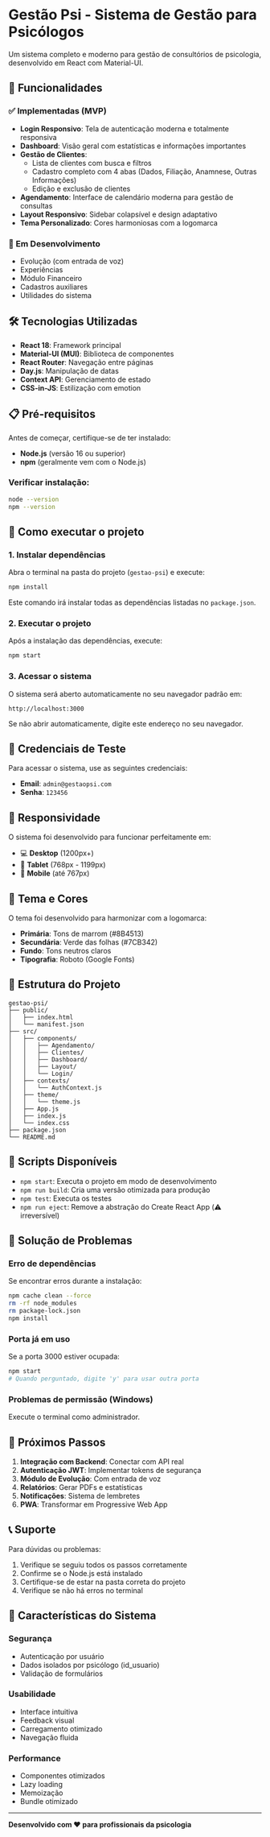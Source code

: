 # Gestão Psi - Sistema de Gestão para Psicólogos

Um sistema completo e moderno para gestão de consultórios de psicologia, desenvolvido em React com Material-UI.

## 🚀 Funcionalidades

### ✅ Implementadas (MVP)
- **Login Responsivo**: Tela de autenticação moderna e totalmente responsiva
- **Dashboard**: Visão geral com estatísticas e informações importantes
- **Gestão de Clientes**: 
  - Lista de clientes com busca e filtros
  - Cadastro completo com 4 abas (Dados, Filiação, Anamnese, Outras Informações)
  - Edição e exclusão de clientes
- **Agendamento**: Interface de calendário moderna para gestão de consultas
- **Layout Responsivo**: Sidebar colapsível e design adaptativo
- **Tema Personalizado**: Cores harmoniosas com a logomarca

### 🔄 Em Desenvolvimento
- Evolução (com entrada de voz)
- Experiências
- Módulo Financeiro
- Cadastros auxiliares
- Utilidades do sistema

## 🛠️ Tecnologias Utilizadas

- **React 18**: Framework principal
- **Material-UI (MUI)**: Biblioteca de componentes
- **React Router**: Navegação entre páginas
- **Day.js**: Manipulação de datas
- **Context API**: Gerenciamento de estado
- **CSS-in-JS**: Estilização com emotion

## 📋 Pré-requisitos

Antes de começar, certifique-se de ter instalado:

- **Node.js** (versão 16 ou superior)
- **npm** (geralmente vem com o Node.js)

### Verificar instalação:
```bash
node --version
npm --version
```

## 🚀 Como executar o projeto

### 1. Instalar dependências
Abra o terminal na pasta do projeto (`gestao-psi`) e execute:

```bash
npm install
```

Este comando irá instalar todas as dependências listadas no `package.json`.

### 2. Executar o projeto
Após a instalação das dependências, execute:

```bash
npm start
```

### 3. Acessar o sistema
O sistema será aberto automaticamente no seu navegador padrão em:
```
http://localhost:3000
```

Se não abrir automaticamente, digite este endereço no seu navegador.

## 🔐 Credenciais de Teste

Para acessar o sistema, use as seguintes credenciais:

- **Email**: `admin@gestaopsi.com`
- **Senha**: `123456`

## 📱 Responsividade

O sistema foi desenvolvido para funcionar perfeitamente em:
- 💻 **Desktop** (1200px+)
- 📱 **Tablet** (768px - 1199px)
- 📱 **Mobile** (até 767px)

## 🎨 Tema e Cores

O tema foi desenvolvido para harmonizar com a logomarca:
- **Primária**: Tons de marrom (#8B4513)
- **Secundária**: Verde das folhas (#7CB342)
- **Fundo**: Tons neutros claros
- **Tipografia**: Roboto (Google Fonts)

## 📁 Estrutura do Projeto

```
gestao-psi/
├── public/
│   ├── index.html
│   └── manifest.json
├── src/
│   ├── components/
│   │   ├── Agendamento/
│   │   ├── Clientes/
│   │   ├── Dashboard/
│   │   ├── Layout/
│   │   └── Login/
│   ├── contexts/
│   │   └── AuthContext.js
│   ├── theme/
│   │   └── theme.js
│   ├── App.js
│   ├── index.js
│   └── index.css
├── package.json
└── README.md
```

## 🔧 Scripts Disponíveis

- `npm start`: Executa o projeto em modo de desenvolvimento
- `npm run build`: Cria uma versão otimizada para produção
- `npm test`: Executa os testes
- `npm run eject`: Remove a abstração do Create React App (⚠️ irreversível)

## 🐛 Solução de Problemas

### Erro de dependências
Se encontrar erros durante a instalação:
```bash
npm cache clean --force
rm -rf node_modules
rm package-lock.json
npm install
```

### Porta já em uso
Se a porta 3000 estiver ocupada:
```bash
npm start
# Quando perguntado, digite 'y' para usar outra porta
```

### Problemas de permissão (Windows)
Execute o terminal como administrador.

## 🔄 Próximos Passos

1. **Integração com Backend**: Conectar com API real
2. **Autenticação JWT**: Implementar tokens de segurança
3. **Módulo de Evolução**: Com entrada de voz
4. **Relatórios**: Gerar PDFs e estatísticas
5. **Notificações**: Sistema de lembretes
6. **PWA**: Transformar em Progressive Web App

## 📞 Suporte

Para dúvidas ou problemas:
1. Verifique se seguiu todos os passos corretamente
2. Confirme se o Node.js está instalado
3. Certifique-se de estar na pasta correta do projeto
4. Verifique se não há erros no terminal

## 🎯 Características do Sistema

### Segurança
- Autenticação por usuário
- Dados isolados por psicólogo (id_usuario)
- Validação de formulários

### Usabilidade
- Interface intuitiva
- Feedback visual
- Carregamento otimizado
- Navegação fluida

### Performance
- Componentes otimizados
- Lazy loading
- Memoização
- Bundle otimizado

---

**Desenvolvido com ❤️ para profissionais da psicologia**